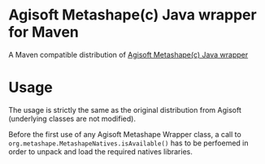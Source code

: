 # Agisoft Metashape(c) Java wrapper for Maven

A Maven compatible distribution of  [Agisoft Metashape(c) Java wrapper](https://www.agisoft.com/downloads/installer/)

# Usage

The usage is strictly the same as the original distribution from Agisoft (underlying classes are not modified).

Before the first use of any Agisoft Metashape Wrapper class, a call to `org.metashape.MetashapeNatives.isAvailable()` has to be perfoemed in order to unpack and load the required natives libraries.